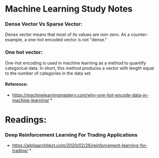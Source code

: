 # Machine Learning Study Notes

### Dense Vector Vs Sparse Vector:
Dense vector means that most of its values are non-zero. As a counter-example, a one-hot encoded vector is not "dense."

### One hot vector:
One-hot encoding is used in machine learning as a method to quantify categorical data. In short, this method produces a vector with length equal to the number of categories in the data set.

#### Reference:
* https://machinelearningmastery.com/why-one-hot-encode-data-in-machine-learning/ *



# Readings: 

### Deep Reinforcement Learning For Trading Applications

* https://alphaarchitect.com/2020/02/26/reinforcement-learning-for-trading/ * 
